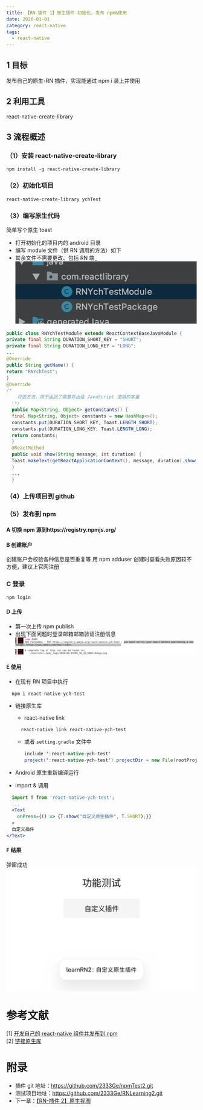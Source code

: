 ```yaml
---
title: 【RN-插件 1】原生插件-初始化、发布 npm&使用
date: 2020-01-01
category: react-native
tags:
  - react-native
---
```


<!-- more -->
## 1 目标

发布自己的原生-RN 插件，实现能通过 npm i 装上并使用

## 2 利用工具

react-native-create-library

## 3 流程概述

### （1）安装 react-native-create-library

```
npm install -g react-native-create-library
```

### （2）初始化项目

```
react-native-create-library ychTest
```

### （3）编写原生代码

简单写个原生 toast

- 打开初始化的项目内的 android 目录
- 编写 module 文件（供 RN 调用的方法）如下
- 其余文件不需要更改、包括 RN 端 ̰
  ![图片](./image/plugIn1-1.png)

```java
public class RNYchTestModule extends ReactContextBaseJavaModule {
private final String DURATION_SHORT_KEY = "SHORT";
private final String DURATION_LONG_KEY = "LONG";
...
@Override
public String getName() {
return "RNYchTest";
}
@Override
/*
    可选方法，用于返回了需要导出给 JavaScript 使用的常量
  \*/
  public Map<String, Object> getConstants() {
  final Map<String, Object> constants = new HashMap<>();
  constants.put(DURATION_SHORT_KEY, Toast.LENGTH_SHORT);
  constants.put(DURATION_LONG_KEY, Toast.LENGTH_LONG);
  return constants;
  }
  @ReactMethod
  public void show(String message, int duration) {
  Toast.makeText(getReactApplicationContext(), message, duration).show();
  }
  ...
  }
```

### （4）上传项目到 github

### （5）发布到 npm

#### A 切换 npm 源到https://registry.npmjs.org/

#### B 创建账户

创建账户会校验各种信息是否重复等
用 npm adduser 创建时查看失败原因较不方便，建议上官网注册

### C 登录

```
npm login
```

#### D 上传

- 第一次上传
  npm publish
- 出现下面问题时登录邮箱邮箱验证注册信息
  ![图片](./image/plugIn1-2.png)

#### E 使用

- 在现有 RN 项目中执行

```
  npm i react-native-ych-test
```

- 链接原生库

  - react-native link

  ```
    react-native link react-native-ych-test
  ```

  - 或者 `setting.gradle` 文件中

    ```java
    include ':react-native-ych-test'
    project(':react-native-ych-test').projectDir = new File(rootProject.projectDir,         '../node_modules/react-native-ych-test/android')
    ```

- Android 原生重新编译运行
- import & 调用

```jsx
  import T from 'react-native-ych-test';
  ...
  <Text
    onPress={() => {T.show("自定义原生插件", T.SHORT);}}
  >
  自定义插件
</Text>
```

#### F 结果

弹窗成功
![图片](./image/plugIn1-3.png)

# 参考文献

[1] [开发自己的 react-native 组件并发布到 npm](https://www.jianshu.com/p/091a68ea1ca7)  
[2] [链接原生库](https://reactnative.cn/docs/linking-libraries-ios.html)

# 附录

- 插件 git 地址：https://github.com/2333Ge/npmTest2.git
- 测试项目地址：https://github.com/2333Ge/RNLearning2.git
- 下一章：[【RN-插件 2】原生视图](./【RN-插件2】原生视图插件.md)
